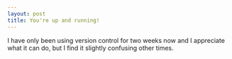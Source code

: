 ```yaml
---
layout: post
title: You're up and running!
---
```


I have only been using version control for two weeks now and I appreciate what it can do, but I find it slightly
confusing other times. 
